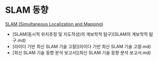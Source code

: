 # SLAM 동향
[SLAM (Simultaneous Localization and Mapping)](../index.md)

- [SLAM(동시적 위치추정 및 지도작성)의 계보학적 탐구](SLAM의 계보학적 탐구.md)
- [라이다 기반 최신 SLAM 기술 고찰](라이다 기반 최신 SLAM 기술 고찰.md)
- [최신 SLAM 기술 동향 분석 보고서](최신 SLAM 기술 동향 분석 보고서.md)
